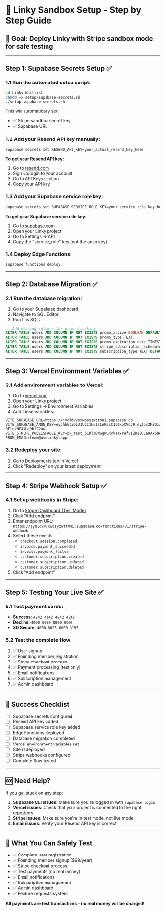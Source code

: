 # 🚀 Linky Sandbox Setup - Step by Step Guide

## 🎯 **Goal**: Deploy Linky with Stripe sandbox mode for safe testing

---

## **Step 1: Supabase Secrets Setup** ✅

### 1.1 Run the automated setup script:
```bash
cd Linky-Waitlist
chmod +x setup-supabase-secrets.sh
./setup-supabase-secrets.sh
```

This will automatically set:
- ✅ Stripe sandbox secret key
- ✅ Supabase URL

### 1.2 Add your Resend API key manually:
```bash
supabase secrets set RESEND_API_KEY=your_actual_resend_key_here
```

**To get your Resend API key:**
1. Go to [resend.com](https://resend.com)
2. Sign up/login to your account
3. Go to API Keys section
4. Copy your API key

### 1.3 Add your Supabase service role key:
```bash
supabase secrets set SUPABASE_SERVICE_ROLE_KEY=your_service_role_key_here
```

**To get your Supabase service role key:**
1. Go to [supabase.com](https://supabase.com)
2. Open your Linky project
3. Go to Settings → API
4. Copy the "service_role" key (not the anon key)

### 1.4 Deploy Edge Functions:
```bash
supabase functions deploy
```

---

## **Step 2: Database Migration** ✅

### 2.1 Run the database migration:
1. Go to your Supabase dashboard
2. Navigate to SQL Editor
3. Run this SQL:

```sql
-- Add missing columns for promo tracking
ALTER TABLE users ADD COLUMN IF NOT EXISTS promo_active BOOLEAN DEFAULT FALSE;
ALTER TABLE users ADD COLUMN IF NOT EXISTS promo_type TEXT;
ALTER TABLE users ADD COLUMN IF NOT EXISTS promo_expiration_date TIMESTAMPTZ;
ALTER TABLE users ADD COLUMN IF NOT EXISTS stripe_subscription_schedule_id TEXT;
ALTER TABLE users ADD COLUMN IF NOT EXISTS subscription_type TEXT DEFAULT 'regular';
```

---

## **Step 3: Vercel Environment Variables** ✅

### 3.1 Add environment variables to Vercel:
1. Go to [vercel.com](https://vercel.com)
2. Open your Linky project
3. Go to Settings → Environment Variables
4. Add these variables:

```
VITE_SUPABASE_URL=https://jydldvvsxwosyzwttmui.supabase.co
VITE_SUPABASE_ANON_KEY=eyJhbGciOiJIUzI1NiIsInR5cCI6IkpXVCJ9.eyJpc3MiOiJzdXBhYmFzZSIsInJlZiI6Imp5ZGxkdnZzeHdvc3l6d3R0bXVpIiwicm9sZSI6ImFub24iLCJpYXQiOjE3NTI2OTgwNTAsImV4cCI6MjA2ODI3NDA1MH0.kt8G6d6ZlqxgpU4HFg_vDDBg-0FlozNF4XUq9bf22uw
VITE_STRIPE_PUBLISHABLE_KEY=pk_test_51RlcEWGgWLKrksJxrWfvsZRIEULa9Ax59echHsFsJ0X91ws2aR3ygGNRhsHGwvDQovgBCEfybqAeCNa5mgBeLj0900qZVLLrNT
FROM_EMAIL=team@uselinky.app
```

### 3.2 Redeploy your site:
1. Go to Deployments tab in Vercel
2. Click "Redeploy" on your latest deployment

---

## **Step 4: Stripe Webhook Setup** ✅

### 4.1 Set up webhooks in Stripe:
1. Go to [Stripe Dashboard (Test Mode)](https://dashboard.stripe.com/test/webhooks)
2. Click "Add endpoint"
3. Enter endpoint URL: `https://jydldvvsxwosyzwttmui.supabase.co/functions/v1/stripe-webhook`
4. Select these events:
   - `checkout.session.completed`
   - `invoice.payment_succeeded`
   - `invoice.payment_failed`
   - `customer.subscription.created`
   - `customer.subscription.updated`
   - `customer.subscription.deleted`
5. Click "Add endpoint"

---

## **Step 5: Testing Your Live Site** ✅

### 5.1 Test payment cards:
- **Success**: `4242 4242 4242 4242`
- **Decline**: `4000 0000 0000 0002`
- **3D Secure**: `4000 0025 0000 3155`

### 5.2 Test the complete flow:
1. ✅ User signup
2. ✅ Founding member registration
3. ✅ Stripe checkout process
4. ✅ Payment processing (test only)
5. ✅ Email notifications
6. ✅ Subscription management
7. ✅ Admin dashboard

---

## 🎉 **Success Checklist**

- [ ] Supabase secrets configured
- [ ] Resend API key added
- [ ] Supabase service role key added
- [ ] Edge Functions deployed
- [ ] Database migration completed
- [ ] Vercel environment variables set
- [ ] Site redeployed
- [ ] Stripe webhooks configured
- [ ] Complete flow tested

---

## 🆘 **Need Help?**

If you get stuck on any step:

1. **Supabase CLI issues**: Make sure you're logged in with `supabase login`
2. **Vercel issues**: Check that your project is connected to the right repository
3. **Stripe issues**: Make sure you're in test mode, not live mode
4. **Email issues**: Verify your Resend API key is correct

---

## 🧪 **What You Can Safely Test**

- ✅ Complete user registration
- ✅ Founding member signup ($99/year)
- ✅ Stripe checkout process
- ✅ Test payments (no real money)
- ✅ Email notifications
- ✅ Subscription management
- ✅ Admin dashboard
- ✅ Feature requests system

**All payments are test transactions - no real money will be charged!** 